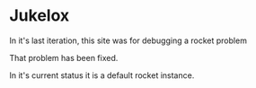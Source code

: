 # Jukelox

In it's last iteration, this site was for debugging a rocket problem

That problem has been fixed.

In it's current status it is a default rocket instance.